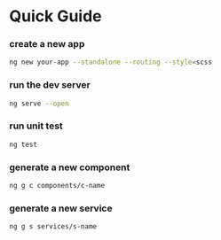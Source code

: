# Quick Guide

### create a new app

```bash
ng new your-app --standalone --routing --style=scss
```

### run the dev server

```bash
ng serve --open
```

### run unit test

```bash
ng test
```

### generate a new component

```bash
ng g c components/c-name
```

### generate a new service

```bash
ng g s services/s-name
```

